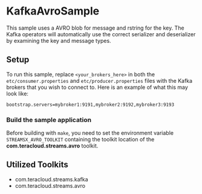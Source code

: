# KafkaAvroSample

This sample uses a AVRO blob for message and rstring for the key.
The Kafka operators will automatically use the correct serializer and deserializer by examining the key and message types. 

## Setup

To run this sample, replace `<your_brokers_here>` in both the `etc/consumer.properties` and `etc/producer.properties` files with the Kafka brokers that you wish to connect to. Here is an example of what this may look like: 

```
bootstrap.servers=mybroker1:9191,mybroker2:9192,mybroker3:9193
```

### Build the sample application

Before building with `make`, you need to set the environment variable `STREAMSX_AVRO_TOOLKIT` containing the toolkit location of the **com.teracloud.streams.avro** toolkit.

## Utilized Toolkits

 - com.teracloud.streams.kafka
 - com.teracloud.streams.avro
